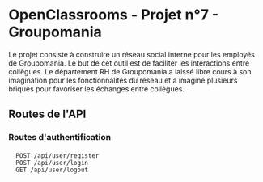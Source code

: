 # OpenClassrooms - Projet n°7 - Groupomania

Le projet consiste à construire un réseau social interne pour les employés de Groupomania. Le but de cet outil est de faciliter les interactions entre collègues. Le département RH de Groupomania a laissé libre cours à son imagination pour les fonctionnalités du réseau et a imaginé plusieurs briques pour favoriser les échanges entre collègues.

## Routes de l'API

### Routes d'authentification

####

```http
  POST /api/user/register
  POST /api/user/login
  GET /api/user/logout
```
